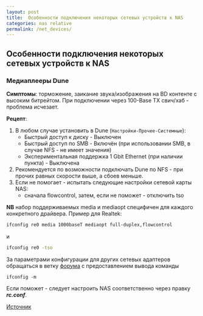 ```yaml
---
layout: post
title:  Особенности подключения некоторых сетевых устройств к NAS
categories: nas relative
permalink: /net_devices/
---
```


## Особенности подключения некоторых сетевых устройств к NAS

### Медиаплееры Dune

**Симптомы**: торможение, заикание звука/изображения на BD контенте с высоким битрейтом.
При подключении через 100-Base TX свич/хаб - проблема исчезает.

**Рецепт**:

1.  В любом случае установить в Dune (```Настройки-Прочее-Системные```):
    - Быстрый доступ к диску - Выключен
    - Быстрый доступ по SMB - Включён (при использовании SMB, в случае NFS - не имеет значения)
    - Экспериментальная поддержка 1 Gbit Ethernet (при наличии пункта) - Выключена
2.  Рекомендуется по возможности подключать Dune по NFS - при прочих равных скорости выше, а сбоев меньше.
3.  Если не помогает - испытать следующие настройки сетевой карты NAS:
    - сначала flowcontrol, затем, если не поможет - отключить tso

**NB** набор поддерживаемых media и mediaopt специфичен для каждого конкретного драйвера.
Пример для Realtek:

```sh
ifconfig re0 media 1000baseT mediaopt full-duplex,flowcontrol
```
и

```sh
ifconfig re0 -tso
```

За параметрами конфигурации для других сетевых адаптеров обращаться в ветку
[форума](http://forum.ixbt.com/topic.cgi?id=11:44629) с предоставлением вывода команды

```
ifconfig -m
```

Если поможет - следует настроить NAS соответственно через правку ___rc.conf___.

[Источник](http://forum.ixbt.com/topic.cgi?id=11:44215:4677#4677)
